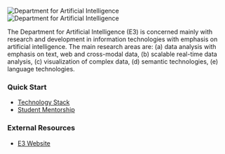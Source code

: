 ![Department for Artificial Intelligence][ailab-icon-light]
![Department for Artificial Intelligence][ailab-icon-dark]

The Department for Artificial Intelligence (E3) is concerned mainly with research and development in information technologies with emphasis on 
artificial intelligence. The main research areas are: (a) data analysis with emphasis on text, web and cross-modal data, (b) scalable real-time 
data analysis, (c) visualization of complex data, (d) semantic technologies, (e) language technologies.

### Quick Start

- [Technology Stack][todo]
- [Student Mentorship][todo]

### External Resources

- [E3 Website][ailab]

<!-- icons -->
[ailab-icon-dark]: https://user-images.githubusercontent.com/9943382/198714147-b3c9aa97-3cdb-4a66-bd90-b686a546b183.png#gh-dark-mode-only
[ailab-icon-light]: https://user-images.githubusercontent.com/9943382/198714147-b3c9aa97-3cdb-4a66-bd90-b686a546b183.png#gh-light-mode-only

<!-- links -->
[ailab]: https://ailab.ijs.si
[todo]: ...
